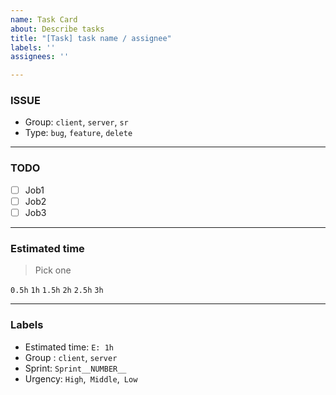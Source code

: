 ```yaml
---
name: Task Card
about: Describe tasks
title: "[Task] task name / assignee"
labels: ''
assignees: ''

---
```


### ISSUE
- Group: ```client```, ```server```, ```sr```
- Type: ```bug```, ```feature```, ```delete```
---
### TODO
 - [ ] Job1
 - [ ] Job2
 - [ ] Job3
---
### Estimated time
> Pick one

```0.5h```
```1h```
```1.5h```
```2h```
```2.5h```
```3h```

---
### Labels
- Estimated time: ```E: 1h```
- Group : ```client```, ```server```
- Sprint: ```Sprint__NUMBER__```
- Urgency: ```High```,``` Middle```,``` Low```
